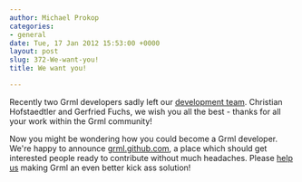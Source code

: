 ```yaml
---
author: Michael Prokop
categories:
- general
date: Tue, 17 Jan 2012 15:53:00 +0000
layout: post
slug: 372-We-want-you!
title: We want you!

---
```

Recently two Grml developers sadly left our [development team](http://grml.org/team/). Christian Hofstaedtler and Gerfried Fuchs, we wish you all the best \- thanks for all your work within the Grml community!

Now you might be wondering how you could become a Grml developer. We're happy to announce [grml.github.com](http://grml.github.com/), a place which should get interested people ready to contribute without much headaches. Please [help us](http://grml.github.com/) making Grml an even better kick ass solution!
